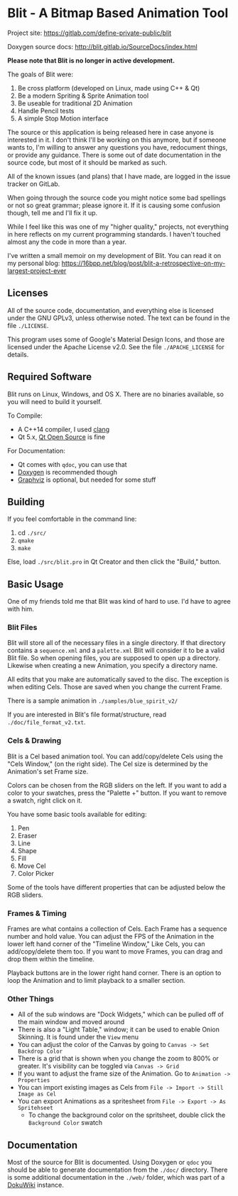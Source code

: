 Blit - A Bitmap Based Animation Tool
====================================
Project site: https://gitlab.com/define-private-public/blit

Doxygen source docs: http://blit.gitlab.io/SourceDocs/index.html

**Please note that Blit is no longer in active development.**  

The goals of Blit were:
 1. Be cross platform (developed on Linux, made using C++ & Qt)
 2. Be a modern Spriting & Sprite Animation tool
 3. Be useable for traditional 2D Animation
 4. Handle Pencil tests
 5. A simple Stop Motion interface

The source  or this application is being released here in case anyone is
interested in it.  I don't think I'll be working on this anymore, but if
someone wants to, I'm willing to answer any questions you have, redocument
things, or provide any guidance.  There is some out of date documentation in the
source code, but most of it should be marked as such.

All of the known issues (and plans) that I have made, are logged in the issue
tracker on GitLab.

When going through the source code you might notice some bad spellings or not so
great grammar; please ignore it.  If it is causing some confusion though, tell
me and I'll fix it up.

While I feel like this was one of my "higher quality," projects, not everything
in here reflects on my current programming standards.  I haven't touched almost
any the code in more than a year.

I've written a small memoir on my development of Blit.  You can read it on my
personal blog:
https://16bpp.net/blog/post/blit-a-retrospective-on-my-largest-project-ever


Licenses
--------
All of the source code, documentation, and everything else is licensed under the
GNU GPLv3, unless otherwise noted.  The text can be found in the file `./LICENSE`.

This program uses some of Google's Material Design Icons, and those are licensed
under the Apache License v2.0.  See the file `./APACHE_LICENSE` for details.


Required Software
-----------------
Blit runs on Linux, Windows, and OS X.  There are no binaries available, so you
will need to build it yourself.

To Compile:
 - A C++14 compiler, I used [clang](http://clang.llvm.org)
 - Qt 5.x, [Qt Open Source](https://www.qt.io/download-open-source/) is fine

For Documentation:
 - Qt comes with `qdoc`, you can use that
 - [Doxygen](https://www.stack.nl/~dimitri/doxygen/) is recommended though
 - [Graphviz](http://www.graphviz.org/) is optional, but needed for some stuff


Building
--------
If you feel comfortable in the command line:

 1. cd `./src/`
 2. `qmake`
 3. `make`

Else, load `./src/blit.pro` in Qt Creator and then click the "Build," button.


Basic Usage
-----------
One of my friends told me that Blit was kind of hard to use.  I'd have to agree
with him.

### Blit Files
Blit will store all of the necessary files in a single directory.  If that
directory contains a `sequence.xml` and a `palette.xml` Blit will consider it to
be a valid Blit file.  So when opening files, you are supposed to open up a
directory.  Likewise when creating a new Animation, you specify a directory
name.

All edits that you make are automatically saved to the disc.  The exception is
when editing Cels.  Those are saved when you change the current Frame.

There is a sample animation in `./samples/blue_spirit_v2/`

If you are interested in Blit's file format/structure, read
`./doc/file_format_v2.txt`.

### Cels & Drawing
Blit is a Cel based animation tool.  You can add/copy/delete Cels using the
"Cels Window," (on the right side).  The Cel size is determined by the
Animation's set Frame size.

Colors can be chosen from the RGB sliders on the left.  If you want to add a
color to your swatches, press the "Palette +" button.  If you want to remove a
swatch, right click on it.

You have some basic tools available for editing:

 1. Pen 
 2. Eraser
 3. Line
 4. Shape
 5. Fill
 6. Move Cel
 7. Color Picker

Some of the tools have different properties that can be adjusted below the RGB
sliders.

### Frames & Timing
Frames are what contains a collection of Cels.  Each Frame has a sequence number
and hold value.  You can adjust the FPS of the Animation in the lower left hand
corner of the "Timeline Window,"  Like Cels, you can add/copy/delete them too.
If you want to move Frames, you can drag and drop them within the timeline.

Playback buttons are in the lower right hand corner.  There is an option to loop
the Animation and to limit playback to a smaller section.

### Other Things

 - All of the sub windows are "Dock Widgets," which can be pulled off of the
   main window and moved around
 - There is also a "Light Table," window; it can be used to enable Onion
   Skinning.  It is found under the `View` menu
 - You can adjust the color of the Canvas by going to `Canvas -> Set Backdrop
   Color`
 - There is a grid that is shown when you change the zoom to 800% or greater.
   It's visibility can be toggled via `Canvas -> Grid`
 - If you want to adjust the frame size of the Animation.  Go to `Animation ->
   Properties`
 - You can import existing images as Cels from `File -> Import -> Still Image as
   Cel`
 - You can export Animations as a spritesheet from `File -> Export -> As
   Spritehseet`
   - To change the background color on the spritsheet, double click the
     `Background Color` swatch


Documentation
-------------
Most of the source for Blit is documented.  Using Doxygen or `qdoc` you should
be able to generate documentation from the `./doc/` directory.  There is some
additional documentation in the `./web/` folder, which was part of a
[DokuWiki](https://dokuwiki.org/) instance.

